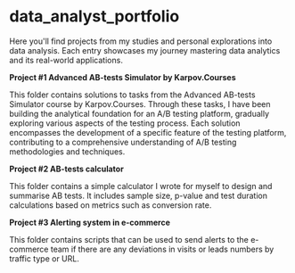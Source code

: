 # data_analyst_portfolio
Here you'll find projects from my studies and personal explorations into data analysis. Each entry showcases my journey mastering data analytics and its real-world applications.

**Project #1
Advanced AB-tests Simulator by Karpov.Courses**

This folder contains solutions to tasks from the Advanced AB-tests Simulator course by Karpov.Courses. Through these tasks, I have been building the analytical foundation for an A/B testing platform, gradually exploring various aspects of the testing process. Each solution encompasses the development of a specific feature of the testing platform, contributing to a comprehensive understanding of A/B testing methodologies and techniques.

**Project #2
AB-tests calculator**

This folder contains a simple calculator I wrote for myself to design and summarise AB tests. It includes sample size, p-value and test duration calculations based on metrics such as conversion rate.

**Project #3
Alerting system in e-commerce**

This folder contains scripts that can be used to send alerts to the e-commerce team if there are any deviations in visits or leads numbers by traffic type or URL. 
